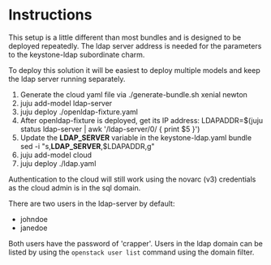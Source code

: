 # Instructions

This setup is a little different than most bundles and is designed
to be deployed repeatedly. The ldap server address is needed for
the parameters to the keystone-ldap subordinate charm.

To deploy this solution it will be easiest to deploy multiple models
and keep the ldap server running separately.

1. Generate the cloud yaml file via ./generate-bundle.sh xenial newton
2. juju add-model ldap-server
3. juju deploy ./openldap-fixture.yaml
4. After openldap-fixture is deployed, get its IP address:
   LDAPADDR=$(juju status ldap-server | awk '/ldap-server\/0/ { print $5 }')
5. Update the __LDAP_SERVER__ variable in the keystone-ldap.yaml bundle
   sed -i "s,__LDAP_SERVER__,$LDAPADDR,g"
6. juju add-model cloud
7. juju deploy ./ldap.yaml

Authentication to the cloud will still work using the novarc (v3) credentials
as the cloud admin is in the sql domain.

There are two users in the ldap-server by default:

  * johndoe
  * janedoe

Both users have the password of 'crapper'. Users in the ldap domain can be
listed by using the `openstack user list` command using the domain filter.
